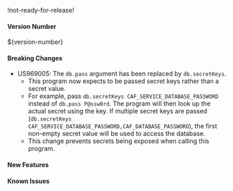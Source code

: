 !not-ready-for-release!

#### Version Number
${version-number}

#### Breaking Changes
- US969005: The `db.pass` argument has been replaced by `db.secretKeys`.  
  - This program now expects to be passed secret keys rather than a secret value.
  - For example, pass `db.secretKeys CAF_SERVICE_DATABASE_PASSWORD` instead of `db.pass P@ssw0rd`. The program will then look up the actual
    secret using the key. If multiple secret keys are passed (`db.secretKeys CAF_SERVICE_DATABASE_PASSWORD,CAF_DATABASE_PASSWORD`), the
    first non-empty secret value will be used to access the database.
  - This change prevents secrets being exposed when calling this program. 

#### New Features

#### Known Issues
